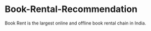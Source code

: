 # Book-Rental-Recommendation
Book Rent is the largest online and offline book rental chain in India. 

